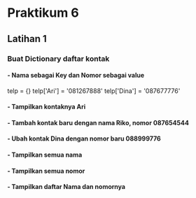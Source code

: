 # Praktikum 6
 ## Latihan 1
 
 ### Buat Dictionary daftar kontak
 #### - Nama sebagai Key dan Nomor sebagai value
 telp = {}
telp['Ari'] = '081267888'
telp['Dina'] = '087677776'

 #### - Tampilkan kontaknya Ari
 #### - Tambah kontak baru dengan nama Riko, nomor 087654544
 #### - Ubah kontak Dina dengan nomor baru 088999776
 #### - Tampilkan semua nama
 #### - Tampilkan semua nomor
 #### - Tampilkan daftar Nama dan nomornya
